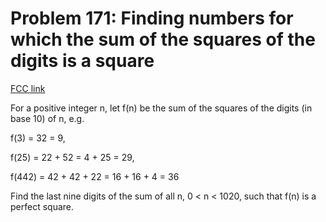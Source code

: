 # Problem 171: Finding numbers for which the sum of the squares of the digits is a square

[FCC link](https://www.freecodecamp.org/learn/coding-interview-prep/project-euler/problem-171-finding-numbers-for-which-the-sum-of-the-squares-of-the-digits-is-a-square)

For a positive integer n, let f(n) be the sum of the squares of the digits (in
base 10) of n, e.g.

f(3) = 32 = 9,

f(25) = 22 + 52 = 4 + 25 = 29,

f(442) = 42 + 42 + 22 = 16 + 16 + 4 = 36

Find the last nine digits of the sum of all n, 0 < n < 1020, such that f(n) is a
perfect square.
